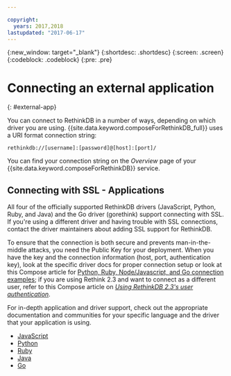 ```yaml
---

copyright:
  years: 2017,2018
lastupdated: "2017-06-17"
---
```


{:new_window: target="_blank"}
{:shortdesc: .shortdesc}
{:screen: .screen}
{:codeblock: .codeblock}
{:pre: .pre}

# Connecting an external application
{: #external-app}

You can connect to RethinkDB in a number of ways, depending on which driver you are using. {{site.data.keyword.composeForRethinkDB_full}} uses a URI format connection string:

```
rethinkdb://[username]:[password]@[host]:[port]/
```

You can find your connection string on the *Overview* page of your {{site.data.keyword.composeForRethinkDB}} service.

## Connecting with SSL - Applications

All four of the officially supported RethinkDB drivers (JavaScript, Python, Ruby, and Java) and the Go driver (gorethink) support connecting with SSL. If you're using a different driver and having trouble with SSL connections, contact the driver maintainers about adding SSL support for RethinkDB.

To ensure that the connection is both secure and prevents man-in-the-middle attacks, you need the Public Key for your deployment. When you have the key and the connection information (host, port, authentication key), look at the specific driver docs for proper connection setup or look at this Compose article for [Python, Ruby, Node/Javascript, and Go connection examples](https://www.compose.io/articles/rethinkdb-and-ssl-think-secure/); if you are using Rethink 2.3 and want to connect as a different user, refer to this Compose article on *[Using RethinkDB 2.3's user authentication](https://compose.io/articles/using-rethinkdb-2-3s-user-authentication/)*.

For in-depth application and driver support, check out the appropriate documentation and communities for your specific language and the driver that your application is using.

- [JavaScript](http://rethinkdb.com/api/javascript/connect/)
- [Python](http://rethinkdb.com/api/python/connect/)
- [Ruby](http://rethinkdb.com/api/ruby/connect/)
- [Java](http://rethinkdb.com/api/java/connect/)
- [Go](https://github.com/dancannon/gorethink#gorethink---rethinkdb-driver-for-go)

